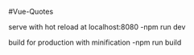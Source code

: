 #Vue-Quotes

serve with hot reload at localhost:8080
-npm run dev

build for production with minification
-npm run build



